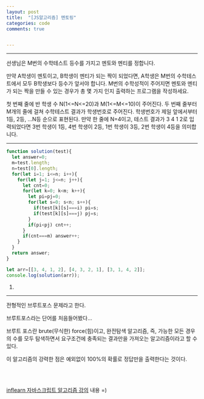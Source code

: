 ```yaml
---
layout: post
title:  "[JS알고리즘] 멘토링"
categories: code 
comments: true


---
```






---

선생님은 M번의 수학테스트 등수를 가지고 멘토와 멘티를 정합니다.

만약 A학생이 멘토이고, B학생이 멘티가 되는 짝이 되었다면, A학생은 M번의 수학테스트에서 모두 B학생보다 등수가 앞서야 합니다.
 M번의 수학성적이 주어지면 멘토와 멘티가 되는 짝을 만들 수 있는 경우가 총 몇 가지 인지 출력하는 프로그램을 작성하세요.



첫 번째 줄에 반 학생 수 N(1<=N<=20)과 M(1<=M<=10)이 주어진다.
 두 번째 줄부터 M개의 줄에 걸쳐 수학테스트 결과가 학생번호로 주어진다. 학생번호가 제일 앞에서부터 1등, 2등, ...N등 순으로 표현된다.
 만약 한 줄에 N=4이고, 테스트 결과가 3 4 1 2로 입력되었다면 3번 학생이 1등, 4번 학생이 2등, 1번 학생이 3등, 2번 학생이 4등을 의미합니다.

---





~~~javascript
function solution(test){
  let answer=0;
  m=test.length;
  n=test[0].length;
  for(let i=1; i<=n; i++){
    for(let j=1; j<=n; j++){
      let cnt=0;
      for(let k=0; k<m; k++){
        let pi=pj=0;
        for(let s=0; s<n; s++){
          if(test[k][s]===i) pi=s;
          if(test[k][s]===j) pj=s;
        }
        if(pi<pj) cnt++;
      }
      if(cnt===m) answer++;
    }
  }
  return answer;
}

let arr=[[3, 4, 1, 2], [4, 3, 2, 1], [3, 1, 4, 2]];
console.log(solution(arr));
~~~



1. 

---

전형적인 브루트포스 문제라고 한다. 

브루트포스라는 단어를 처음들어봤다...

브루트 포스란 brute(무식한) force(힘)이고, 완전탐색 알고리즘, 즉, 가능한 모든 경우의 수를 모두 탐색하면서 요구조건에 충족되는 결과만을 가져오는 알고리즘이라고 할 수 있다.

이 알고리즘의 강력한 점은 예외없이 100%의 확률로 정답만을 출력한다는 것이다.

<br>

<br>

[inflearn 자바스크립트 알고리즘 강의](https://www.inflearn.com/course/%EC%9E%90%EB%B0%94%EC%8A%A4%ED%81%AC%EB%A6%BD%ED%8A%B8-%EC%95%8C%EA%B3%A0%EB%A6%AC%EC%A6%98-%EB%AC%B8%EC%A0%9C%ED%92%80%EC%9D%B4/dashboard) 내용 =)